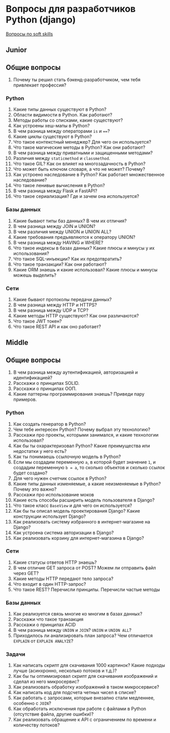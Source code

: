 # Вопросы для разработчиков Python (django)

[Вопросы по soft skills](/questions/softskills.md)

## Junior

## Общие вопросы

1. Почему ты решил стать бэкенд-разработчиком, чем тебя привлекает профессия?

### Python

1. Какие типы данных существуют в Python?
1. Области видимости в Python. Как работают?
1. Методы работы со списками, какие существуют?
1. Как устроены хеш-мапы в Python?
1. В чем разница между операторами `is` и `==`?
1. Какие циклы существуют в Python?
1. Что такое контекстный менеджер? Для чего он используется?
1. Что такое магические методы в Python? Как они работают?
1. В чем разница между приватными и защищенными методами?
1. Различия между `staticmethod` и `classmethod`.
1. Что такое GIL? Как он влияет на многозадачность в Python?
1. Что может быть ключом словаря, а что не может? Почему?
1. Как устроено наследование в Python? Как работает множественное наследование?
1. Что такое ленивые вычисления в Python?
1. В чем разница между Flask и FastAPI?
1. Что такое сериализация? Где и зачем она используется?

### Базы данных

1. Какие бывают типы баз данных? В чем их отличия?
1. В чем разница между JOIN и UNION?
1. В чем различия между UNION и UNION ALL?
1. Какие требования предъявляются к оператору UNION?
1. В чем разница между HAVING и WHERE?
1. Что такое индексы в базах данных? Какие плюсы и минусы у их использования?
1. Что такое SQL-инъекции? Как их предотвратить?
1. Что такое транзакции? Как они работают?
1. Какие ORM знаешь и какие использовал? Какие плюсы и минусы можешь выделить?

### Сети

1. Какие бывают протоколы передачи данных?
1. В чем разница между HTTP и HTTPS?
1. В чем разница между UDP и TCP?
1. Какие методы HTTP существуют? Как они различаются?
1. Что такое JWT токен?
1. Что такое REST API и как оно работает?

## Middle

## Общие вопросы

1. В чем разница между аутентификацией, авторизацией и идентификацией?
1. Расскажи о принципах SOLID.
1. Расскажи о принципах ООП.
1. Какие паттерны программирования знаешь? Приведи пару примеров.

### Python

1. Как создать генератор в Python?
1. Чем тебе интересен Python? Почему выбрал эту технологию?
1. Расскажи про проекты, которыми занимался, и какие технологии использовал?
1. Как бы ты охарактеризовал Python? Какие преимущества или недостатки у него есть?
1. Как ты понимаешь ссылочную модель в Python?
1. Если мы создадим переменную `a`, в которой будет значение `1`, и создадим переменную `b = a`, то сколько объектов и сколько ссылок будет создано?
1. Для чего нужен счетчик ссылок в Python?
1. Какие типы данных изменяемые, а какие неизменяемые в Python? Почему это важно?
1. Расскажи про использование моков
1. Какие есть способы расширить модель пользователя в Django?
1. Что такое класс `BaseView` и для чего он используется?
1. Как бы ты описал модель проектирования Django? Какие конструкции использует Django?
1. Как реализовать систему избранного в интернет-магазине на Django?
1. Как устроена система авторизации в Django?
1. Как реализовать корзину для интернет-магазина в Django?

### Сети

1. Какие статусы ответов HTTP знаешь?
1. В чем отличие GET запроса от POST? Можем ли отправить файл через GET?
1. Какие методы HTTP передают тело запроса?
1. Что входит в один HTTP-запрос?
1. Что такое REST? Перечисли принципы. Перечисли частые методы

### Базы данных

1. Как реализуется связь многие ко многим в базах данных?
1. Расскажи что такое транзакция
1. Расскажи о принципах ACID
1. В чем разница между `UNION` и `JOIN`? `UNION` и `UNION ALL`?
1. Приходилось ли анализировать план запроса? Чем отличается `EXPLAIN` от `EXPLAIN ANALYZE`?

### Задачи

1. Как написать скрипт для скачивания 1000 картинок? Какие подходы лучше (асинхронно, несколько потоков и т.д.)?
1. Как бы ты оптимизировал скрипт для скачивания изображений и сделал из него микросервис?
1. Как реализовать обработку изображений в таком микросервисе?
1. Как написать код для подсчета четных чисел в списке?
1. Как работать с запросами, которые внезапно стали медленнее, особенно с `JOIN`?
1. Как обработать исключения при работе с файлами в Python (отсутствие файла, другие ошибки)?
1. Как реализовать обращение к API с ограничением по времени и количеству потоков?
